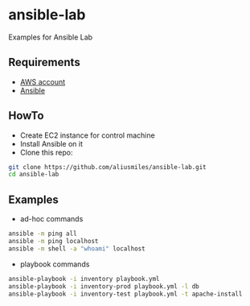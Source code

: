 # ansible-lab

Examples for Ansible Lab

## Requirements

* [AWS account](https://aws.amazon.com)
* [Ansible](http://docs.ansible.com/ansible/intro_installation.html)

## HowTo

* Create EC2 instance for control machine
* Install Ansible on it
* Clone this repo:

```bash
git clone https://github.com/aliusmiles/ansible-lab.git
cd ansible-lab
```

## Examples

* ad-hoc commands

```bash
ansible -m ping all
ansible -m ping localhost
ansible -m shell -a "whoami" localhost
```

* playbook commands

```bash
ansible-playbook -i inventory playbook.yml
ansible-playbook -i inventory-prod playbook.yml -l db
ansible-playbook -i inventory-test playbook.yml -t apache-install
```
